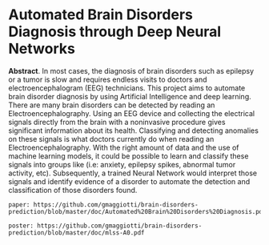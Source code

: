 # Automated Brain Disorders Diagnosis through Deep Neural Networks

**Abstract**.  In most cases, the diagnosis of brain disorders such as epilepsy or a tumor is slow and requires endless visits to doctors and electroencephalogram (EEG) technicians. This project aims to automate brain disorder diagnosis by using Artificial Intelligence and deep learning. There are many brain disorders  can be detected by reading an Electroencephalography. Using an EEG device and collecting the electrical signals directly from the brain with a noninvasive procedure gives significant information about its health. Classifying and detecting anomalies on these signals is what doctors currently do when reading an Electroencephalography. With the right amount of data and the use of machine learning models, it could be possible to learn and classify these signals into groups like (i.e: anxiety, epilepsy spikes, abnormal tumor activity, etc). Subsequently, a trained Neural Network would interpret those signals and identify evidence of a disorder to automate the detection and classification of those disorders found.   
```
paper: https://github.com/gmaggiotti/brain-disorders-prediction/blob/master/doc/Automated%20Brain%20Disorders%20Diagnosis.pdf

poster: https://github.com/gmaggiotti/brain-disorders-prediction/blob/master/doc/mlss-A0.pdf
```

